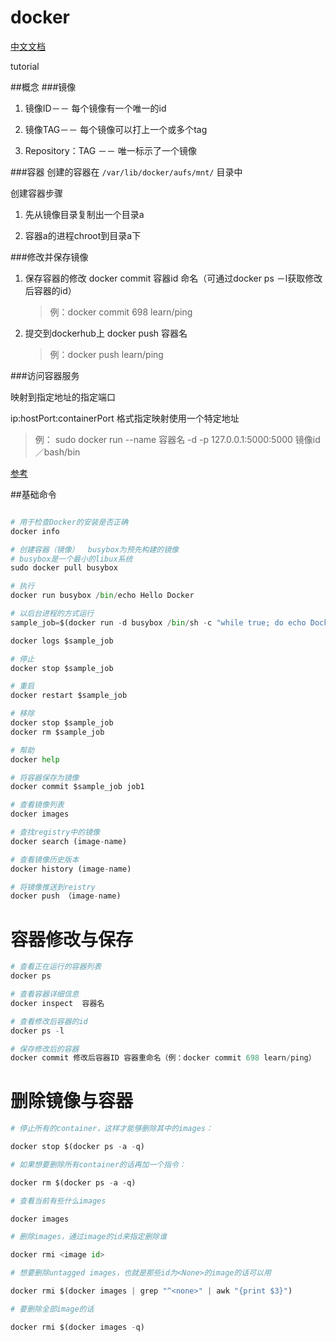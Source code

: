 # docker
[中文文档](http://www.widuu.com/docker/)

tutorial


##概念
###镜像
1. 镜像ID－－    每个镜像有一个唯一的id

2. 镜像TAG－－    每个镜像可以打上一个或多个tag

3. Repository：TAG －－   唯一标示了一个镜像

###容器
创建的容器在 `/var/lib/docker/aufs/mnt/` 目录中

创建容器步骤

1. 先从镜像目录复制出一个目录a

2. 容器a的进程chroot到目录a下

###修改并保存镜像

1. 保存容器的修改 docker commit 容器id 命名（可通过docker ps －l获取修改后容器的id）

	>例：docker commit 698 learn/ping 

2. 提交到dockerhub上  docker push 容器名

	>例：docker push learn/ping

###访问容器服务

映射到指定地址的指定端口

ip:hostPort:containerPort 格式指定映射使用一个特定地址

> 例： sudo docker run --name 容器名 -d -p 127.0.0.1:5000:5000 镜像id ／bash/bin

[参考](http://wiki.jikexueyuan.com/project/docker-technology-and-combat/port_mapping.html)
	



##基础命令

```python

# 用于检查Docker的安装是否正确
docker info

# 创建容器（镜像）  busybox为预先构建的镜像
# busybox是一个最小的libux系统
sudo docker pull busybox

# 执行
docker run busybox /bin/echo Hello Docker

# 以后台进程的方式运行
sample_job=$(docker run -d busybox /bin/sh -c "while true; do echo Docker; sleep 1; done")

docker logs $sample_job

# 停止
docker stop $sample_job

# 重启
docker restart $sample_job

# 移除
docker stop $sample_job
docker rm $sample_job

# 帮助
docker help

# 将容器保存为镜像
docker commit $sample_job job1

# 查看镜像列表
docker images

# 查找registry中的镜像
docker search (image-name)

# 查看镜像历史版本
docker history (image-name)

# 将镜像推送到reistry
docker push （image-name)

```

# 容器修改与保存

```python
# 查看正在运行的容器列表
docker ps

# 查看容器详细信息
docker inspect  容器名

# 查看修改后容器的id
docker ps -l

# 保存修改后的容器
docker commit 修改后容器ID 容器重命名（例：docker commit 698 learn/ping）

```

# 删除镜像与容器

```python
# 停止所有的container，这样才能够删除其中的images：

docker stop $(docker ps -a -q)

# 如果想要删除所有container的话再加一个指令：

docker rm $(docker ps -a -q)

# 查看当前有些什么images

docker images

# 删除images，通过image的id来指定删除谁

docker rmi <image id>

# 想要删除untagged images，也就是那些id为<None>的image的话可以用

docker rmi $(docker images | grep "^<none>" | awk "{print $3}")

# 要删除全部image的话

docker rmi $(docker images -q)

```

